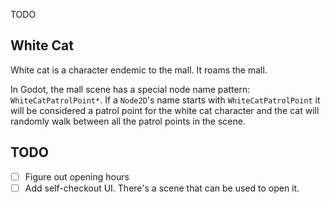 TODO

## White Cat

White cat is a character endemic to the mall.
It roams the mall.

In Godot, the mall scene has a special node name pattern: `WhiteCatPatrolPoint*`.
If a `Node2D`'s name starts with `WhiteCatPatrolPoint` it will be considered a patrol point for the white cat character and the cat will randomly walk between all the patrol points in the scene.

## TODO

- [ ] Figure out opening hours
- [ ] Add self-checkout UI. There's a scene that can be used to open it.
